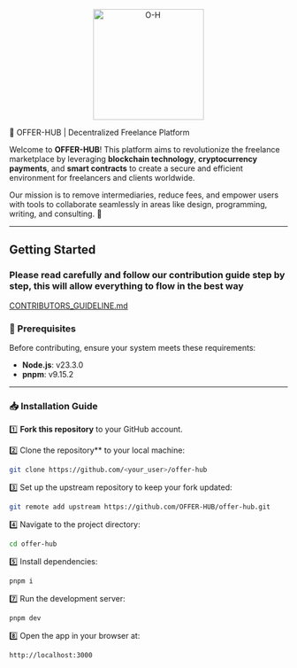 <div align="center">
  <img src="https://github.com/user-attachments/assets/7799a3c4-ccec-42fc-80d0-226309b8169b" alt="O-H" width="200">
</div>

🌟 OFFER-HUB | Decentralized Freelance Platform

Welcome to **OFFER-HUB**! This platform aims to revolutionize the freelance marketplace by leveraging **blockchain technology**, **cryptocurrency payments**, and **smart contracts** to create a secure and efficient environment for freelancers and clients worldwide.

Our mission is to remove intermediaries, reduce fees, and empower users with tools to collaborate seamlessly in areas like design, programming, writing, and consulting. 🚀

---

## **Getting Started**

### Please read carefully and follow our contribution guide step by step, this will allow everything to flow in the best way

[CONTRIBUTORS_GUIDELINE.md](https://github.com/OFFER-HUB/offer-hub/blob/main/docs/CONTRIBUTORS_GUIDELINE.md)

### **🚀 Prerequisites**

Before contributing, ensure your system meets these requirements:

- **Node.js**: v23.3.0
- **pnpm**: v9.15.2

---

### **📥 Installation Guide**

1️⃣ **Fork this repository** to your GitHub account.

2️⃣ Clone the repository\*\* to your local machine:

```bash
git clone https://github.com/<your_user>/offer-hub
```

3️⃣ Set up the upstream repository to keep your fork updated:

```bash
git remote add upstream https://github.com/OFFER-HUB/offer-hub.git
```

4️⃣ Navigate to the project directory:

```bash
cd offer-hub
```

5️⃣ Install dependencies:

```bash
pnpm i
```

7️⃣ Run the development server:

```bash
pnpm dev
```

8️⃣ Open the app in your browser at:

```bash
http://localhost:3000
```
